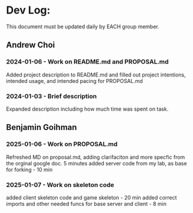 # Dev Log:

This document must be updated daily by EACH group member.

## Andrew Choi

### 2024-01-06 - Work on README.md and PROPOSAL.md
Added project description to README.md and filled out project intentions, intended usage, and intended pacing for PROPOSAL.md

### 2024-01-03 - Brief description
Expanded description including how much time was spent on task.

## Benjamin Goihman

### 2025-01-06 - Work on PROPOSAL.md
Refreshed MD on proposal.md, adding clarifaciton and more specfic from the orginal google doc. 5 minutes
added server code from my lab, as base for forking - 10 min

### 2025-01-07 - Work on skeleton code
added client skeleton code and game skeleton - 20 min
added correct imports and other needed funcs for base server and client - 8 min